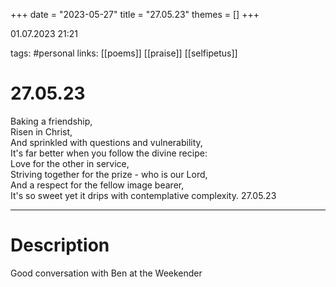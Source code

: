 +++
date = "2023-05-27"
title = "27.05.23"
themes = []
+++

01.07.2023 21:21

tags: #personal
links: [[poems]] [[praise]] [[selfipetus]]

# 27.05.23
Baking a friendship,  
Risen in Christ,  
And sprinkled with questions and vulnerability,  
It's far better when you follow the divine recipe:  
Love for the other in service,  
Striving together for the prize - who is our Lord,  
And a respect for the fellow image bearer,  
It's so sweet yet it drips with contemplative complexity.
27.05.23

---
# Description
Good conversation with Ben at the Weekender